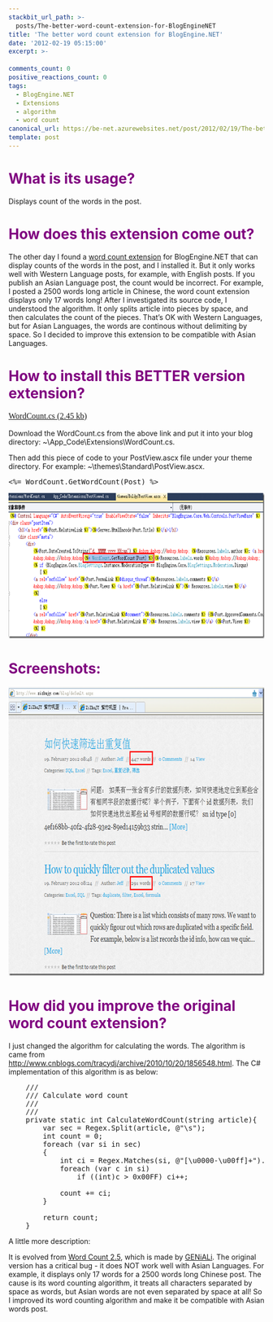 ```yaml
---
stackbit_url_path: >-
  posts/The-better-word-count-extension-for-BlogEngineNET
title: 'The better word count extension for BlogEngine.NET'
date: '2012-02-19 05:15:00'
excerpt: >-
  
comments_count: 0
positive_reactions_count: 0
tags: 
  - BlogEngine.NET
  - Extensions
  - algorithm
  - word count
canonical_url: https://be-net.azurewebsites.net/post/2012/02/19/The-better-word-count-extension-for-BlogEngineNET
template: post
---
```

<h1><span style="color: #800080">What is its usage?</span></h1>  <p><span style="color: #800080"></span></p>  <p>Displays count of the words in the post. </p>  <h1><span style="color: #800080">How does this extension come out?</span></h1>  <p>The other day I found a <a href="http://blog.geniali.ch/post/2011/01/10/GEBEE-Version-20-der-WordCount-Extension-fur-BlogEngineNET-20.aspx" target="_blank">word count extension</a> for BlogEngine.NET that can display counts of the words in the post, and I installed it. But it only works well with Western Language posts, for example, with English posts. If you publish an Asian Language post, the count would be incorrect. For example, I posted a 2500 words long article in Chinese, the word count extension displays only 17 words long! After I investigated its source code, I understood the algorithm. It only splits article into pieces by space, and then calculates the count of the pieces. That’s OK with Western Languages, but for Asian Languages, the words are continous without delimiting by space. So I decided to improve this extension to be compatible with Asian Languages.</p>  <h1><span style="color: #800080">How to install this BETTER version extension?</span></h1>  <p style="font-family: simsun; font-size: medium"><a href="/blog/file.axd?file=2012%2f2%2fWordCount.cs">WordCount.cs (2.45 kb)</a></p>  <p>Download the WordCount.cs from the above link and put it into your blog directory: ~\App_Code\Extensions\WordCount.cs.</p>  <p>Then add this piece of code to your PostView.ascx file under your theme directory. For example: ~\themes\Standard\PostView.ascx.</p>  <pre class="brush: csharp">&lt;%= WordCount.GetWordCount(Post) %&gt;</pre>

<p><a href="https://raw.githubusercontent.com/Jeff-Tian/blogengine.net/master/Source/BlogEngine/BlogEngine.NET/App_Data/files/image_476.png"><img style="border-right-width: 0px; display: inline; border-top-width: 0px; border-bottom-width: 0px; border-left-width: 0px" title="The better word count extension for BlogEngine.NET" border="0" alt="The better word count extension for BlogEngine.NET" src="https://raw.githubusercontent.com/Jeff-Tian/blogengine.net/master/Source/BlogEngine/BlogEngine.NET/App_Data/files/image_thumb_206.png" width="790" height="286" /></a></p>

<h1><span style="color: #800080">Screenshots:</span></h1>

<p><a href="https://raw.githubusercontent.com/Jeff-Tian/blogengine.net/master/Source/BlogEngine/BlogEngine.NET/App_Data/files/image_477.png"><img style="border-right-width: 0px; display: inline; border-top-width: 0px; border-bottom-width: 0px; border-left-width: 0px" title="The better word count extension for BlogEngine.NET" border="0" alt="The better word count extension for BlogEngine.NET" src="https://raw.githubusercontent.com/Jeff-Tian/blogengine.net/master/Source/BlogEngine/BlogEngine.NET/App_Data/files/image_thumb_207.png" width="691" height="568" /></a></p>

<h1><span style="color: #800080">How did you improve the original word count extension?</span></h1>

<p>I just changed the algorithm for calculating the words. The algorithm is came from <a href="http://www.cnblogs.com/tracydj/archive/2010/10/20/1856548.html">http://www.cnblogs.com/tracydj/archive/2010/10/20/1856548.html</a>. The C# implementation of this algorithm is as below:</p>

<pre class="brush: csharp">    /// 
    /// Calculate word count
    /// 
    /// 
    private static int CalculateWordCount(string article){
        var sec = Regex.Split(article, @&quot;\s&quot;);
        int count = 0;
        foreach (var si in sec)
        {
            int ci = Regex.Matches(si, @&quot;[\u0000-\u00ff]+&quot;).Count;
            foreach (var c in si)
                if ((int)c &gt; 0x00FF) ci++;

            count += ci;
        }

        return count;
    }</pre>

<p>A little more description:</p>

<p>It is evolved from <a href="http://dnbegallery.org/cms/List/Extensions/WordCount" target="_blank">Word Count 2.5</a>, which is made by <a href="http://blog.geniali.ch/post/2011/01/10/GEBEE-Version-20-der-WordCount-Extension-fur-BlogEngineNET-20.aspx" target="_blank">GENiALi</a>. The original version has a critical bug - it does NOT work well with Asian Languages. For example, it displays only 17 words for a 2500 words long Chinese post. The cause is its word counting algorithm, it treats all characters separated by space as words, but Asian words are not even separated by space at all! So I improved its word counting algorithm and make it be compatible with Asian words post.</p>